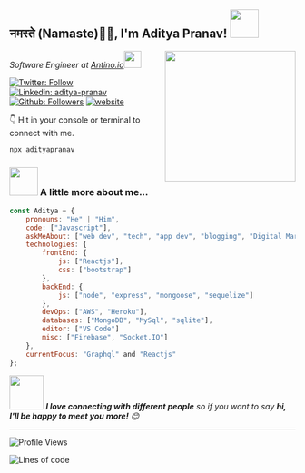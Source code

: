 <h2>नमस्ते (Namaste)🙏🏻, I'm Aditya Pranav! <img src="https://media.giphy.com/media/12oufCB0MyZ1Go/giphy.gif" width="50"></h2>
<img align='right' src="https://media.giphy.com/media/M9gbBd9nbDrOTu1Mqx/giphy.gif" width="230">
<p><em>Software Engineer at <a href="https://www.antino.io/">Antino.io</a><img src="https://media.giphy.com/media/WUlplcMpOCEmTGBtBW/giphy.gif" width="30"> 
</em></p>

[![Twitter: Follow](https://img.shields.io/badge/-aditya-blue?style=flat-square&logo=Twitter&logoColor=white&link=https://www.twitter.com/aditya_pranav/)](https://www.twitter.com/aditya_pranav/)
[![Linkedin: aditya-pranav](https://img.shields.io/badge/-aditya-blue?style=flat-square&logo=Linkedin&logoColor=white&link=https://www.linkedin.com/in/aditya-pranav/)](https://www.linkedin.com/in/aditya-pranav/)
[![Github: Followers](https://img.shields.io/badge/-aditya-black?style=flat-square&logo=Github&logoColor=white&link=https://www.github.com/thelittlehacker/)](https://www.github.com/thelittlehacker/)
[![website](https://img.shields.io/badge/Website-46a2f1.svg?&style=flat-square&logo=Google-Chrome&logoColor=white&link=https://adityapranav.in/)](https://adityapranav.in/)

👇 Hit in your console or terminal to connect with me.

```bash
npx adityapranav
```

### <img src="https://media.giphy.com/media/VgCDAzcKvsR6OM0uWg/giphy.gif" width="50"> A little more about me...  

```javascript
const Aditya = {
    pronouns: "He" | "Him",
    code: ["Javascript"],
    askMeAbout: ["web dev", "tech", "app dev", "blogging", "Digital Marketing"],
    technologies: {
        frontEnd: {
            js: ["Reactjs"],
            css: ["bootstrap"]
        },
        backEnd: {
            js: ["node", "express", "mongoose", "sequelize"]
        },
        devOps: ["AWS", "Heroku"],
        databases: ["MongoDB", "MySql", "sqlite"],
        editor: ["VS Code"]
        misc: ["Firebase", "Socket.IO"]
    },
    currentFocus: "Graphql" and "Reactjs"
};
```

<img src="https://media.giphy.com/media/LnQjpWaON8nhr21vNW/giphy.gif" width="60"> <em><b>I love connecting with different people</b> so if you want to say <b>hi, I'll be happy to meet you more!</b> 😊</em>

---
<!--START_SECTION:waka-->
![Profile Views](http://img.shields.io/badge/Profile%20Views-692-blue)

![Lines of code](https://img.shields.io/badge/From%20Hello%20World%20I%27ve%20Written-3.0%20million%20lines%20of%20code-blue)



<!--END_SECTION:waka--


<!--
**thelittlehacker/thelittlehacker** is a ✨ _special_ ✨ repository because its `README.md` (this file) appears on your GitHub profile.

Here are some ideas to get you started:

- 🔭 I’m currently working on ...
- 🌱 I’m currently learning ...
- 👯 I’m looking to collaborate on ...
- 🤔 I’m looking for help with ...
- 💬 Ask me about ...
- 📫 How to reach me: ...
- 😄 Pronouns: ...
- ⚡ Fun fact: ...
-->
